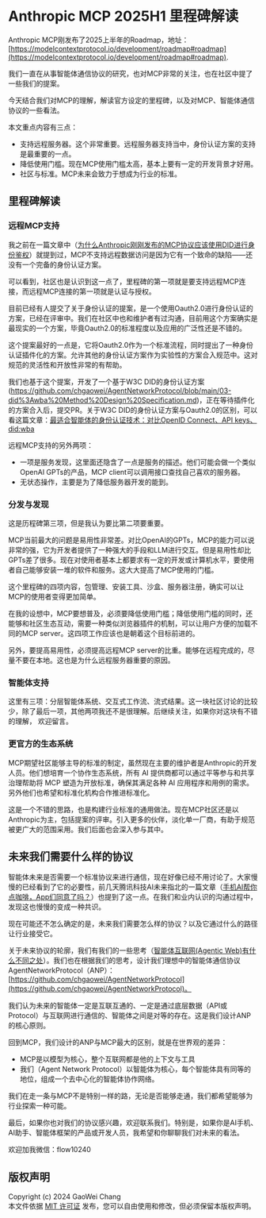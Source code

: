 
#  Anthropic MCP 2025H1 里程碑解读

Anthropic MCP刚发布了2025上半年的Roadmap，地址：[https://modelcontextprotocol.io/development/roadmap#roadmap](https://modelcontextprotocol.io/development/roadmap#roadmap).

我们一直在从事智能体通信协议的研究，也对MCP非常的关注，也在社区中提了一些我们的提案。

今天结合我们对MCP的理解，解读官方设定的里程碑，以及对MCP、智能体通信协议的一些看法。

本文重点内容有三点：

- 支持远程服务器。这个非常重要。远程服务器支持当中，身份认证方案的支持是最重要的一点。
- 降低使用门槛。现在MCP使用门槛太高，基本上要有一定的开发背景才好用。
- 社区与标准。MCP未来会致力于想成为行业的标准。


## 里程碑解读

### 远程MCP支持

我之前在一篇文章中（[为什么Anthropic刚刚发布的MCP协议应该使用DID进行身份鉴权](https://mp.weixin.qq.com/s/r6k1zSHnC8sKA819x8O91Q)）就提到过，MCP不支持远程数据访问是因为它有一个致命的缺陷——还没有一个完备的身份认证方案。

可以看到，社区也是认识到这一点了，里程碑的第一项就是要支持远程MCP连接，而远程MCP连接的第一项就是认证与授权。

目前已经有人提交了关于身份认证的提案，是一个使用Oauth2.0进行身份认证的方案，已经在评审中。我们在社区中也和维护者有过沟通，目前用这个方案确实是最现实的一个方案，毕竟Oauth2.0的标准程度以及应用的广泛性还是不错的。

这个提案最好的一点是，它将Oauth2.0作为一个标准流程，同时提出了一种身份认证插件化的方案。允许其他的身份认证方案作为实验性的方案合入规范中。这对规范的灵活性和开放性非常的有帮助。

我们也基于这个提案，开发了一个基于W3C DID的身份认证方案(https://github.com/chgaowei/AgentNetworkProtocol/blob/main/03-did%3Awba%20Method%20Design%20Specification.md)，正在等待插件化的方案合入后，提交PR。关于W3C DID的身份认证方案与Oauth2.0的区别，可以看这篇文章：[最适合智能体的身份认证技术：对比OpenID Connect、API keys、did:wba](https://mp.weixin.qq.com/s/LBQmw_azJkmQpXp8XmKYPw)

远程MCP支持的另外两项：

- 一项是服务发现，这里面还隐含了一点是服务的描述。他们可能会做一个类似OpenAI GPTs的产品，MCP client可以调用接口查找自己喜欢的服务器。
- 无状态操作，主要是为了降低服务器开发的能到。

### 分发与发现

这是历程碑第三项，但是我认为要比第二项要重要。

MCP当前最大的问题是易用性非常差。对比OpenAI的GPTs，MCP的能力可以说非常的强，它为开发者提供了一种强大的手段和LLM进行交互。但是易用性却比GPTs差了很多。现在对使用者基本上都要求有一定的开发或计算机水平，要使用者自己能够安装一堆的软件和服务。这大大提高了MCP使用的门槛。

这个里程碑的四项内容，包管理、安装工具、沙盒、服务器注册，确实可以让MCP的使用者变得更加简单。

在我的设想中，MCP要想普及，必须要降低使用门槛；降低使用门槛的同时，还能够和社区生态互动，需要一种类似浏览器插件的机制，可以让用户方便的加载不同的MCP server。这四项工作应该也是朝着这个目标前进的。

另外，要提高易用性，必须提高远程MCP server的比重。能够在远程完成的，尽量不要在本地。这也是为什么远程服务器重要的原因。

### 智能体支持

这里有三项：分层智能体系统、交互式工作流、流式结果。这一块社区讨论的比较少，除了最后一项，其他两项我还不是很理解。后继续关注，如果你对这块有不错的理解， 欢迎留言。

### 更官方的生态系统

MCP期望社区能够主导的标准的制定，虽然现在主要的维护者是Anthropic的开发人员。他们想培育一个协作生态系统，所有 AI 提供商都可以通过平等参与和共享治理帮助将 MCP 塑造为开放标准，确保其满足各种 AI 应用程序和用例的需求。另外他们也希望和标准化机构合作推进标准化。

这是一个不错的思路，也是构建行业标准的通用做法。现在MCP社区还是以Anthropic为主，包括提案的评审。引入更多的伙伴，淡化单一厂商，有助于规范被更广大的范围采用。我们后面也会深入参与其中。

## 未来我们需要什么样的协议

智能体未来是否需要一个标准协议来进行通信，现在好像已经不用讨论了。大家慢慢的已经看到了它的必要性，前几天腾讯科技AI未来指北的一篇文章（[手机AI帮你点咖啡，App们同意了吗？](https://mp.weixin.qq.com/s/vRSn0jKRwGa-Ut6G5keD8w)）也提到了这一点。在我们和业内认识的沟通过程中，发现这也慢慢的变成一种共识。

现在可能还不怎么确定的是，未来我们需要怎么样的协议？以及它通过什么的路径让行业接受它。

关于未来协议的轮廓，我们有我们的一些思考（[智能体互联网(Agentic Web)有什么不同之处](https://mp.weixin.qq.com/s/wBgelNViCLyXm5Ha6igzbw)）。我们也在根据我们的思考，设计我们理想中的智能体通信协议AgentNetworkProtocol（ANP）：[https://github.com/chgaowei/AgentNetworkProtocol](https://github.com/chgaowei/AgentNetworkProtocol)。

我们认为未来的智能体一定是互联互通的、一定是通过底层数据（API或Protocol）与互联网进行通信的、智能体之间是对等的存在。这是我们设计ANP的核心原则。

回到MCP，我们设计的ANP与MCP最大的区别，就是在世界观的差异：
- MCP是以模型为核心，整个互联网都是他的上下文与工具
- 我们（Agent Network Protocol）以智能体为核心，每个智能体具有同等的地位，组成一个去中心化的智能体协作网络。

我们在走一条与MCP不是特别一样的路，无论是否能够走通，我们都希望能够为行业探索一种可能。

最后，如果你也对我们的协议感兴趣，欢迎联系我们。特别是，如果你是AI手机、AI助手、智能体框架的产品或开发人员，我希望和你聊聊我们对未来的看法。

欢迎加我微信：flow10240

## 版权声明  
Copyright (c) 2024 GaoWei Chang  
本文件依据 [MIT 许可证](./LICENSE) 发布，您可以自由使用和修改，但必须保留本版权声明。  
